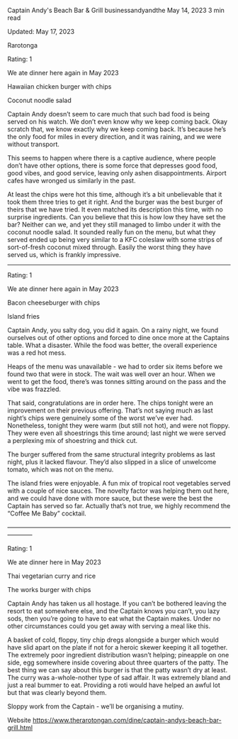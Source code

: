 Captain Andy's Beach Bar & Grill
businessandyandthe
May 14, 2023
3 min read


Updated: May 17, 2023

Rarotonga 

Rating: 1

We ate dinner here again in May 2023

Hawaiian chicken burger with chips

Coconut noodle salad

Captain Andy doesn’t seem to care much that such bad food is being served on his watch. We don’t even know why we keep coming back. Okay scratch that, we know exactly why we keep coming back. It’s because he’s the only food for miles in every direction, and it was raining, and we were without transport. 

This seems to happen where there is a captive audience, where people don’t have other options, there is some force that depresses good food, good vibes, and good service, leaving only ashen disappointments. Airport cafes have wronged us similarly in the past. 

At least the chips were hot this time, although it’s a bit unbelievable that it took them three tries to get it right. And the burger was the best burger of theirs that we have tried. It even matched its description this time, with no surprise ingredients. Can you believe that this is how low they have set the bar? Neither can we, and yet they still managed to limbo under it with the coconut noodle salad. It sounded really fun on the menu, but what they served ended up being very similar to a KFC coleslaw with some strips of sort-of-fresh coconut mixed through. Easily the worst thing they have served us, which is frankly impressive. 

---------------------------------------------------------------------------------------------------------------------------

Rating: 1

We ate dinner here again in May 2023

Bacon cheeseburger with chips 

Island fries 

Captain Andy, you salty dog, you did it again. On a rainy night, we found ourselves out of other options and forced to dine once more at the Captains table. What a disaster. While the food was better, the overall experience was a red hot mess. 

Heaps of the menu was unavailable - we had to order six items before we found two that were in stock. The wait was well over an hour. When we went to get the food, there’s was tonnes sitting around on the pass and the vibe was frazzled. 

That said, congratulations are in order here. The chips tonight were an improvement on their previous offering. That’s not saying much as last night’s chips were genuinely some of the worst we’ve ever had. Nonetheless, tonight they were warm (but still not hot), and were not floppy. They were even all shoestrings this time around; last night we were served a perplexing mix of shoestring and thick cut. 

The burger suffered from the same structural integrity problems as last night, plus it lacked flavour. They’d also slipped in a slice of unwelcome tomato, which was not on the menu. 

The island fries were enjoyable. A fun mix of tropical root vegetables served with a couple of nice sauces. The novelty factor was helping them out here, and we could have done with more sauce, but these were the best the Captain has served so far. Actually that’s not true, we highly recommend the “Coffee Me Baby” cocktail. 

————————————————————————————————————————

Rating: 1 

We ate dinner here in May 2023

Thai vegetarian curry and rice

The works burger with chips 

Captain Andy has taken us all hostage. If you can’t be bothered leaving the resort to eat somewhere else, and the Captain knows you can’t, you lazy sods, then you’re going to have to eat what the Captain makes. Under no other circumstances could you get away with serving a meal like this. 

A basket of cold, floppy, tiny chip dregs alongside a burger which would have slid apart on the plate if not for a heroic skewer keeping it all together. The extremely poor ingredient distribution wasn’t helping; pineapple on one side, egg somewhere inside covering about three quarters of the patty. The best thing we can say about this burger is that the patty wasn’t dry at least. The curry was a-whole-nother type of sad affair. It was extremely bland and just a real bummer to eat. Providing a roti would have helped an awful lot but that was clearly beyond them. 

Sloppy work from the Captain - we’ll be organising a mutiny. 


Website https://www.therarotongan.com/dine/captain-andys-beach-bar-grill.html